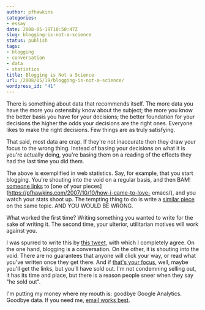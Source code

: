 ```yaml
---
author: pfhawkins
categories:
- essay
date: 2008-05-19T10:50:47Z
slug: blogging-is-not-a-science
status: publish
tags:
- blogging
- conversation
- data
- statistics
title: Blogging is Not a Science
url: /2008/05/19/blogging-is-not-a-science/
wordpress_id: "41"
---
```


There is something about data that recommends itself. The more data you have
the more you ostensibly know about the subject; the more you know the better
basis you have for your decisions; the better foundation for your decisions
the higher the odds your decisions are the right ones. Everyone likes to make
the right decisions. Few things are as truly satisfying.

That said, most data are crap. If they're not inaccurate then they draw your
focus to the wrong thing. Instead of basing your decisions on what it is
you're actually doing, you're basing them on a reading of the effects they had
the last time you did them.

The above is exemplified in web statistics. Say, for example, that you start
blogging. You're shouting into the void on a regular basis, and then BAM!
[someone links](https://sachachua.com/wp/2007/10/12/how-i-came-to-love-emacs/)
to [one of your pieces](https://pfhawkins.com/2007/10/10/how-i-came-to-love-
emacs/), and you watch your stats shoot up. The tempting thing to do is write
a [similar piece](https://pfhawkins.com/2007/10/15/how-i-use-emacs/) on the
same topic. AND YOU WOULD BE WRONG.

What worked the first time? Writing something you wanted to write for the sake
of writing it. The second time, your ulterior, utilitarian motives will work
against you.

I was spurred to write this by [this
tweet](https://twitter.com/al3x/statuses/812166550), with which I completely
agree. On the one hand, blogging is a conversation. On the other, it is
shouting into the void. There are no guarantees that anyone will click your
way, or read what you've written once they get there. And if [that's your
focus](https://twitter.com/ronaldlewis/statuses/310321802), well, maybe you'll
get the links, but you'll have sold out. I'm not condemning selling out, it
has its time and place, but there is a reason people sneer when they say "he
sold out".

I'm putting my money where my mouth is: goodbye Google Analytics. Goodbye
data. If you need me, [email works best](https://pfhawkins.com/contact/).

